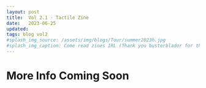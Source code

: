 ```yaml
---
layout: post
title:  Vol 2.1 - Tactile Zine
date:   2023-06-25
updated: 
tags: blog vol2
#splash_img_source: /assets/img/blogs/Tour/summer2023h.jpg
#splash_img_caption: Come read zines IRL (Thank you bustorblador for the art!)
---
```


# More Info Coming Soon